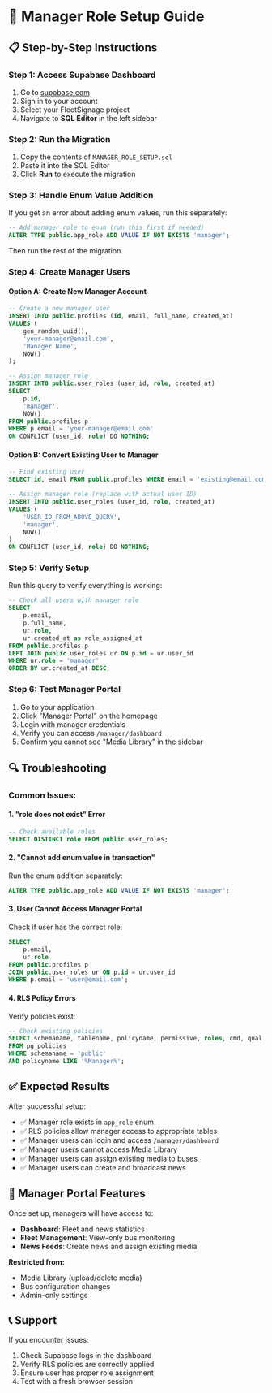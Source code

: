 # 🔐 Manager Role Setup Guide

## 📋 **Step-by-Step Instructions**

### **Step 1: Access Supabase Dashboard**
1. Go to [supabase.com](https://supabase.com)
2. Sign in to your account
3. Select your FleetSignage project
4. Navigate to **SQL Editor** in the left sidebar

### **Step 2: Run the Migration**
1. Copy the contents of `MANAGER_ROLE_SETUP.sql`
2. Paste it into the SQL Editor
3. Click **Run** to execute the migration

### **Step 3: Handle Enum Value Addition**
If you get an error about adding enum values, run this separately:

```sql
-- Add manager role to enum (run this first if needed)
ALTER TYPE public.app_role ADD VALUE IF NOT EXISTS 'manager';
```

Then run the rest of the migration.

### **Step 4: Create Manager Users**

#### **Option A: Create New Manager Account**
```sql
-- Create a new manager user
INSERT INTO public.profiles (id, email, full_name, created_at)
VALUES (
    gen_random_uuid(),
    'your-manager@email.com',
    'Manager Name',
    NOW()
);

-- Assign manager role
INSERT INTO public.user_roles (user_id, role, created_at)
SELECT 
    p.id,
    'manager',
    NOW()
FROM public.profiles p
WHERE p.email = 'your-manager@email.com'
ON CONFLICT (user_id, role) DO NOTHING;
```

#### **Option B: Convert Existing User to Manager**
```sql
-- Find existing user
SELECT id, email FROM public.profiles WHERE email = 'existing@email.com';

-- Assign manager role (replace with actual user ID)
INSERT INTO public.user_roles (user_id, role, created_at)
VALUES (
    'USER_ID_FROM_ABOVE_QUERY',
    'manager',
    NOW()
)
ON CONFLICT (user_id, role) DO NOTHING;
```

### **Step 5: Verify Setup**
Run this query to verify everything is working:

```sql
-- Check all users with manager role
SELECT 
    p.email,
    p.full_name,
    ur.role,
    ur.created_at as role_assigned_at
FROM public.profiles p
LEFT JOIN public.user_roles ur ON p.id = ur.user_id
WHERE ur.role = 'manager'
ORDER BY ur.created_at DESC;
```

### **Step 6: Test Manager Portal**
1. Go to your application
2. Click "Manager Portal" on the homepage
3. Login with manager credentials
4. Verify you can access `/manager/dashboard`
5. Confirm you cannot see "Media Library" in the sidebar

## 🔍 **Troubleshooting**

### **Common Issues:**

#### **1. "role does not exist" Error**
```sql
-- Check available roles
SELECT DISTINCT role FROM public.user_roles;
```

#### **2. "Cannot add enum value in transaction"**
Run the enum addition separately:
```sql
ALTER TYPE public.app_role ADD VALUE IF NOT EXISTS 'manager';
```

#### **3. User Cannot Access Manager Portal**
Check if user has the correct role:
```sql
SELECT 
    p.email,
    ur.role
FROM public.profiles p
JOIN public.user_roles ur ON p.id = ur.user_id
WHERE p.email = 'user@email.com';
```

#### **4. RLS Policy Errors**
Verify policies exist:
```sql
-- Check existing policies
SELECT schemaname, tablename, policyname, permissive, roles, cmd, qual
FROM pg_policies 
WHERE schemaname = 'public' 
AND policyname LIKE '%Manager%';
```

## ✅ **Expected Results**

After successful setup:
- ✅ Manager role exists in `app_role` enum
- ✅ RLS policies allow manager access to appropriate tables
- ✅ Manager users can login and access `/manager/dashboard`
- ✅ Manager users cannot access Media Library
- ✅ Manager users can assign existing media to buses
- ✅ Manager users can create and broadcast news

## 🎯 **Manager Portal Features**

Once set up, managers will have access to:
- **Dashboard**: Fleet and news statistics
- **Fleet Management**: View-only bus monitoring
- **News Feeds**: Create news and assign existing media

**Restricted from:**
- Media Library (upload/delete media)
- Bus configuration changes
- Admin-only settings

## 📞 **Support**

If you encounter issues:
1. Check Supabase logs in the dashboard
2. Verify RLS policies are correctly applied
3. Ensure user has proper role assignment
4. Test with a fresh browser session

